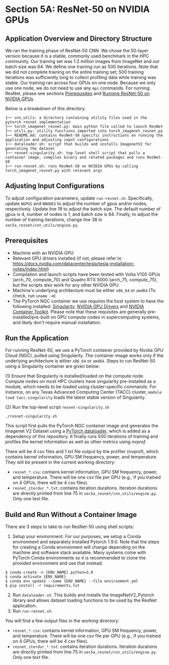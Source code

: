 # Section 5A: ResNet-50 on NVIDIA GPUs

## Application Overview and Directory Structure
We ran the training phase of ResNet-50 CNN. We chose the 50-layer version because it is a stable, commonly used benchmark in the HPC community. Our training set was 1.2 million images from ImageNet and our batch size was 64. We define one training run as 500 iterations. Note that we did not complete training on the entire training set; 500 training iterations was sufficiently long to collect profiling data while training was stable. Our training ran across four GPUs on one node. Because we only use one node, we do not need to use any `mpi` commands. 
For running ResNet, please see sections [Prerequisites](#prerequisites) and [Running ResNet-50 on NVIDIA GPUs](#run-the-application).

Below is a breakdown of this directory. 
```
├── cnn_utils: a directory containing utility files used in the pytorch resnet implementation
├── torch_imagenet_resnet.py: main python file called to launch ResNet
├── utils.py: utility functions imported into torch_imagenet_resnet.py
├── README.md: contains ResNet-50 specific instructions on running the application and adjusting input configurations
├── dataloader.sh: script that builds and installs ImagenetV2 for generating the dataset
├── resnet-singularity.sh: top-level shell script that pulls a container image, compiles binary and related packages and runs ResNet-50
├── run-resnet.sh: runs ResNet-50 on NVIDIA GPUs by calling torch_imagenet_resnet.py with relevant args
```

## Adjusting Input Configurations
To adjust configuration parameters, update `run-resnet.sh`. Specifically, update `NGPUS` and `NNODES` to adjust the number of gpus and/or nodes, respectively. Update line 19 to adjust the batch size. The default number of gpus is 4, number of nodes is 1, and batch size is 64. Finally, to adjust the number of training iterations, change line 38 in `sec5a_resnet/cnn_utils/engine.py`.

## Prerequisites
* Machine with an NVIDIA GPU
* Relevant GPU drivers installed (if not, please refer to https://docs.nvidia.com/datacenter/tesla/tesla-installation-notes/index.html)
* Compilation and launch scripts have been tested with Volta V100 GPUs (arch_70, compute_70) and Quadro RTX 5000 (arch_75, compute_75), but the scripts also work for any other NVIDIA GPU.
* Machine's underlying architecture must be either `x86_64` or `amd64` (To check, run `uname -m`)
* The PyTorch NGC container we use requires the host system to have the following installed: [Singularity](https://docs.sylabs.io/guides/3.0/user-guide/installation.html), [NVIDIA GPU Drivers](https://docs.nvidia.com/datacenter/tesla/tesla-installation-notes/index.html) and [NVIDIA Container Toolkit](https://docs.nvidia.com/datacenter/cloud-native/container-toolkit/install-guide.html). Please note that these requisites are generally pre-installed/pre-built on GPU compute nodes in supercomputing systems, and likely don't require manual installation.

## Run the Application
For running ResNet-50, we use a PyTorch container provided by Nvidia GPU Cloud (NGC), pulled using Singularity. The container image works only if the underlying architecture is either `x86_64` or `amd64`. Steps to run ResNet-50 using a Singularity container are given below: 

(1) Ensure that Singularity is installed/loaded on the compute node. Compute nodes on most HPC clusters have singularity pre-installed as a module, which needs to be loaded using cluster-specific commands. For instance, on any Texas Advanced Computing Center (TACC) cluster, `module load tacc-singularity` loads the latest stable version of Singularity. 

(2) Run the top-level script `resnet-singularity.sh`
```
./resnet-singularity.sh
```

This script first pulls the PyTorch NGC container image and generates the Imagenet V2 Dataset using a [PyTorch dataloader](https://github.com/modestyachts/ImageNetV2_pytorch), which is added as a dependency of this repository. It finally runs 500 iterations of training and profiles the kernel information as well as other metrics using _nvprof_.  

There will be 4 csv files and 1 txt file output by the profiler (nvprof), which contains kernel information, GPU SM frequency, power, and temperature. They will be present in the current working directory:
  - `resnet_*.csv`: contains kernel information, GPU SM frequency, power, and temperature. There will be one csv file per GPU (e.g., if you trained on 4 GPUs, there will be 4 csv files).
  - `resnet_iterdur_*.txt`: contains iteration durations. Iteration durations are directly printed from line 75 in `sec5a_resnet/cnn_utils/engine.py`. Only one text file. 

## Build and Run Without a Container Image
There are 3 steps to take to run ResNet-50 using shell scripts:
1. Setup your environment. For our purposes, we setup a Conda environment and separately installed Pytorch 1.9.0. Note that the steps for creating a Conda environment will change depending on the machine and software stack available. Many systems come with PyTorch Conda environments so it is recommended to clone the provided environment and use that instead.
```
$ conda create -n {ENV_NAME} python=3.8
$ conda activate {ENV_NAME}
$ conda env update --name {ENV_NAME} --file environment.yml
$ pip install -r requirements.txt
```
2. Run `dataloader.sh`. This builds and installs the ImageNetV2_Pytorch library and allows dataset loading functions to be used by the ResNet application. 
3. Run `run-resnet.sh`. 

You will find a few output files in the working directory:
  - `resnet_*.csv`: contains kernel information, GPU SM frequency, power, and temperature. There will be one csv file per GPU (e.g., if you trained on 4 GPUs, there will be 4 csv files).
  - `resnet_iterdur_*.txt`: contains iteration durations. Iteration durations are directly printed from line 75 in `sec5a_resnet/cnn_utils/engine.py`. Only one text file. 
